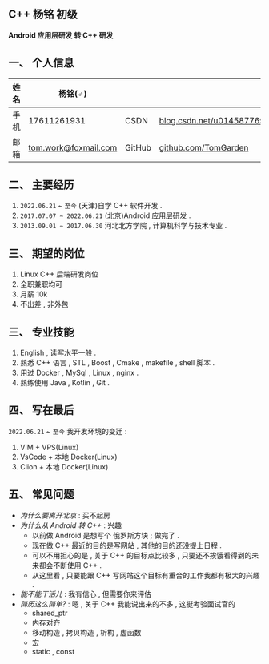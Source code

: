 ## C++ 杨铭 初级   

**Android 应用层研发 转 C++ 研发**

## 一、 个人信息


|姓名     | 杨铭(♂)             |            |                                               |
|---      |---                 |---        |---                                            |
|手机     |17611261931         |CSDN       |[blog.csdn.net/u014587769](https://blog.csdn.net/u014587769)|
|邮箱     |tom.work@foxmail.com|GitHub      |[github.com/TomGarden](https://github.com/TomGarden/nameless_carpool)|


## 二、 主要经历 

1. `2022.06.21` ~ `至今` (天津)自学 C++ 软件开发 . 
2. `2017.07.07 ~ 2022.06.21` (北京)Android 应用层研发 . 
3. `2013.09.01 ~ 2017.06.30` 河北北方学院 , 计算机科学与技术专业 . 


## 三、 期望的岗位
1. Linux C++ 后端研发岗位
2. 全职兼职均可
3. 月薪 10k 
4. 不出差 , 非外包


## 三、 专业技能

1. English , 读写水平一般 . 
2. 熟悉 C++ 语言 , STL , Boost , Cmake , makefile , shell 脚本 . 
3. 用过 Docker , MySql , Linux , nginx . 
4. 熟练使用 Java , Kotlin , Git . 

## 四、 写在最后 

`2022.06.21` ~ `至今` 我开发环境的变迁 : 
1. VIM + VPS(Linux)
2. VsCode + 本地 Docker(Linux)
3. Clion + 本地 Docker(Linux)


## 五、 常见问题
- _为什么要离开北京_ : 买不起房 
- _为什么从 Android 转 C++_ : 兴趣
  - 以前做 Android 是想写个 俄罗斯方块 ; 做完了 . 
  - 现在做 C++ 最近的目的是写网站 , 其他的目的还没提上日程 . 
  - 可以不用担心的是 , 关于 C++ 的目标点比较多 , 只要还不挨饿看得到的未来都会不断使用 C++ . 
  - 从这里看 , 只要能跟 C++ 写网站这个目标有重合的工作我都有极大的兴趣 . 
- _能不能干活儿_ : 我有信心 , 但需要你来评估
- _简历这么简单?_ : 嗯 , 关于 C++ 我能说出来的不多 , 这挺考验面试官的
  - shared_ptr
  - 内存对齐
  - 移动构造 , 拷贝构造 , 析构 , 虚函数
  - 宏
  - static , const 

